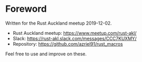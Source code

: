 # Foreword

Written for the Rust Auckland meetup 2019-12-02.

* Rust Auckland meetup: <https://www.meetup.com/rust-akl/>
* Slack: <https://rust-akl.slack.com/messages/CCC7KUXMY/>
* Repository: <https://github.com/azriel91/rust_macros>

Feel free to use and improve on these.
